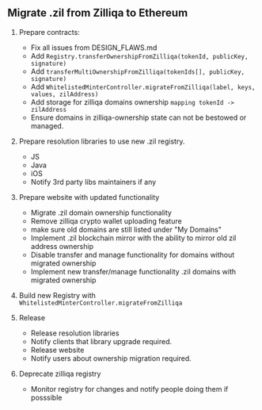 ## Migrate .zil from Zilliqa to Ethereum

1. Prepare contracts:
    * Fix all issues from DESIGN_FLAWS.md
    * Add  `Registry.transferOwnershipFromZilliqa(tokenId, publicKey, signature)` 
    * Add `transferMultiOwnershipFromZilliqa(tokenIds[], publicKey, signature)`
    * Add `WhitelistedMinterController.migrateFromZilliqa(label, keys, values, zilAddress)`
    * Add storage for zilliqa domains ownership `mapping tokenId -> zilAddress`
    * Ensure domains in zilliqa-ownership state can not be bestowed or managed.
  
2. Prepare resolution libraries to use new .zil registry. 
    * JS
    * Java
    * iOS
    * Notify 3rd party libs maintainers if any
3. Prepare website with updated functionality
    * Migrate .zil domain ownership functionality
    * Remove zilliqa crypto wallet uploading feature 
    * make sure old domains are still listed under "My Domains"
    * Implement .zil blockchain mirror with the ability to mirror old zil address ownership
    * Disable transfer and manage functionality for domains without migrated ownership
    * Implement new transfer/manage functionality .zil domains with migrated ownership
4. Build new Registry with `WhitelistedMinterController.migrateFromZilliqa`
4. Release
    * Release resolution libraries 
    * Notify clients that library upgrade required.
    * Release website
    * Notify users about ownership migration required.
5. Deprecate zilliqa registry 
    * Monitor registry for changes and notify people doing them if posssible
